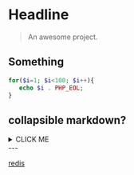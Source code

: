 # Headline

> An awesome project.

## Something
 ```PHP
for($i=1; $i<100; $i++){
 	echo $i . PHP_EOL;
}
 ```


## collapsible markdown?

<details>
<summary>CLICK ME</summary>
**<summary>标签与正文间一定要空一行！！！**
</details>
---

[redis](./redis.md ':include')
